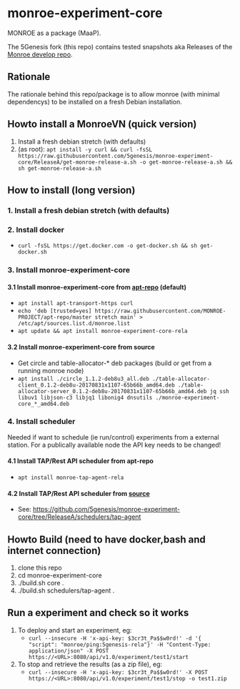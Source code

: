 # monroe-experiment-core
MONROE as a package (MaaP).

The 5Genesis fork (this repo) contains tested snapshots aka Releases of the [Monroe develop repo](https://github.com/MONROE-PROJECT/monroe-experiment-core). 

## Rationale
The rationale behind this repo/package is to allow monroe (with minimal dependencys) to be installed on a fresh Debian installation.

## Howto install a MonroeVN (quick version)
1. Install a fresh debian stretch (with defaults)
2. (as root):  ```apt install -y curl && curl -fsSL https://raw.githubusercontent.com/5genesis/monroe-experiment-core/ReleaseA/get-monroe-release-a.sh -o get-monroe-release-a.sh && sh get-monroe-release-a.sh```

## How to install (long version)
### 1. Install a fresh debian stretch (with defaults)
### 2. Install docker
* ```curl -fsSL https://get.docker.com -o get-docker.sh && sh get-docker.sh```
### 3. Install monroe-experiment-core
#### 3.1 Install monroe-experiment-core from [apt-repo](https://github.com/MONROE-PROJECT/apt-repo/) (default)
* ```apt install apt-transport-https curl```
* ```echo 'deb [trusted=yes] https://raw.githubusercontent.com/MONROE-PROJECT/apt-repo/master stretch main' > /etc/apt/sources.list.d/monroe.list```
* ```apt update && apt install monroe-experiment-core-rela```
#### 3.2 Install monroe-experiment-core from source
* Get circle and table-allocator-* deb packages (build or get from a running monroe node)
* ```apt install ./circle_1.1.2-deb8u3_all.deb ./table-allocator-client_0.1.2-deb8u-20170831x1107-65b66b_amd64.deb ./table-allocator-server_0.1.2-deb8u-20170831x1107-65b66b_amd64.deb jq ssh libuv1 libjson-c3 libjq1 libonig4 dnsutils ./monroe-experiment-core_*_amd64.deb```
### 4. Install scheduler
Needed if want to schedule (ie run/control) experiments from a external station.
For a publically available node the API key needs to be changed!
#### 4.1 Install TAP/Rest API scheduler from apt-repo
* ```apt install monroe-tap-agent-rela```
#### 4.2 Install TAP/Rest API scheduler from [source](https://github.com/5genesis/monroe-experiment-core/blob/master/schedulers/tap-agent/)
* See: https://github.com/5genesis/monroe-experiment-core/tree/ReleaseA/schedulers/tap-agent

## Howto Build (need to have docker,bash and internet connection)
1. clone this repo
2. cd monroe-experiment-core
3. ./build.sh core .
4. ./build.sh schedulers/tap-agent .

## Run a experiment and check so it works
1.	To deploy and start an experiment, eg: 
    *	`curl --insecure -H 'x-api-key: $3cr3t_Pa$$w0rd!' -d '{ "script": "monroe/ping:5genesis-rela"}' -H "Content-Type: application/json" -X POST https://<URL>:8080/api/v1.0/experiment/test1/start`
2.	To stop and retrieve the results (as a zip file), eg: 
    * `curl --insecure -H 'x-api-key: $3cr3t_Pa$$w0rd!' -X POST https://<URL>:8080/api/v1.0/experiment/test1/stop -o test1.zip`
